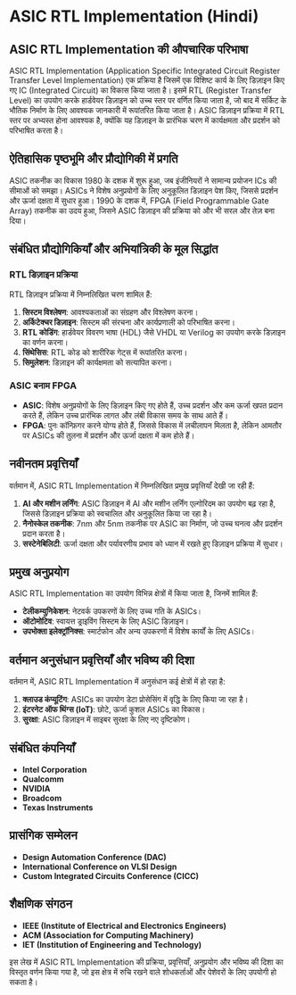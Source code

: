 # ASIC RTL Implementation (Hindi)

## ASIC RTL Implementation की औपचारिक परिभाषा

ASIC RTL Implementation (Application Specific Integrated Circuit Register Transfer Level Implementation) एक प्रक्रिया है जिसमें एक विशिष्ट कार्य के लिए डिज़ाइन किए गए IC (Integrated Circuit) का विकास किया जाता है। इसमें RTL (Register Transfer Level) का उपयोग करके हार्डवेयर डिज़ाइन को उच्च स्तर पर वर्णित किया जाता है, जो बाद में सर्किट के भौतिक निर्माण के लिए आवश्यक जानकारी में रूपांतरित किया जाता है। ASIC डिज़ाइन प्रक्रिया में RTL स्तर पर अभ्यस्त होना आवश्यक है, क्योंकि यह डिज़ाइन के प्रारंभिक चरण में कार्यक्षमता और प्रदर्शन को परिभाषित करता है।

## ऐतिहासिक पृष्ठभूमि और प्रौद्योगिकी में प्रगति

ASIC तकनीक का विकास 1980 के दशक में शुरू हुआ, जब इंजीनियरों ने सामान्य प्रयोजन ICs की सीमाओं को समझा। ASICs ने विशेष अनुप्रयोगों के लिए अनुकूलित डिज़ाइन पेश किए, जिससे प्रदर्शन और ऊर्जा दक्षता में सुधार हुआ। 1990 के दशक में, FPGA (Field Programmable Gate Array) तकनीक का उदय हुआ, जिसने ASIC डिज़ाइन की प्रक्रिया को और भी सरल और तेज़ बना दिया। 

## संबंधित प्रौद्योगिकियाँ और अभियांत्रिकी के मूल सिद्धांत

### RTL डिज़ाइन प्रक्रिया

RTL डिज़ाइन प्रक्रिया में निम्नलिखित चरण शामिल हैं:

1. **सिस्टम विश्लेषण**: आवश्यकताओं का संग्रहण और विश्लेषण करना।
2. **अर्किटेक्चर डिज़ाइन**: सिस्टम की संरचना और कार्यप्रणाली को परिभाषित करना।
3. **RTL कोडिंग**: हार्डवेयर विवरण भाषा (HDL) जैसे VHDL या Verilog का उपयोग करके डिज़ाइन का वर्णन करना।
4. **सिंथेसिस**: RTL कोड को शारीरिक गेट्स में रूपांतरित करना।
5. **सिमुलेशन**: डिज़ाइन की कार्यक्षमता को सत्यापित करना।

### ASIC बनाम FPGA

- **ASIC**: विशेष अनुप्रयोगों के लिए डिज़ाइन किए गए होते हैं, उच्च प्रदर्शन और कम ऊर्जा खपत प्रदान करते हैं, लेकिन उच्च प्रारंभिक लागत और लंबी विकास समय के साथ आते हैं।
- **FPGA**: पुनः कॉन्फ़िगर करने योग्य होते हैं, जिससे विकास में लचीलापन मिलता है, लेकिन आमतौर पर ASICs की तुलना में प्रदर्शन और ऊर्जा दक्षता में कम होते हैं।

## नवीनतम प्रवृत्तियाँ

वर्तमान में, ASIC RTL Implementation में निम्नलिखित प्रमुख प्रवृत्तियाँ देखी जा रही हैं:

1. **AI और मशीन लर्निंग**: ASIC डिज़ाइन में AI और मशीन लर्निंग एल्गोरिदम का उपयोग बढ़ रहा है, जिससे डिज़ाइन प्रक्रिया को स्वचालित और अनुकूलित किया जा रहा है।
2. **नैनोस्केल तकनीक**: 7nm और 5nm तकनीक पर ASIC का निर्माण, जो उच्च घनत्व और प्रदर्शन प्रदान करता है।
3. **सस्टेनेबिलिटी**: ऊर्जा दक्षता और पर्यावरणीय प्रभाव को ध्यान में रखते हुए डिज़ाइन प्रक्रिया में सुधार।

## प्रमुख अनुप्रयोग

ASIC RTL Implementation का उपयोग विभिन्न क्षेत्रों में किया जाता है, जिनमें शामिल हैं:

- **टेलीकम्युनिकेशन**: नेटवर्क उपकरणों के लिए उच्च गति के ASICs।
- **ऑटोमोटिव**: स्वायत्त ड्राइविंग सिस्टम के लिए ASIC डिज़ाइन।
- **उपभोक्ता इलेक्ट्रॉनिक्स**: स्मार्टफोन और अन्य उपकरणों में विशेष कार्यों के लिए ASICs।

## वर्तमान अनुसंधान प्रवृत्तियाँ और भविष्य की दिशा

वर्तमान में, ASIC RTL Implementation में अनुसंधान कई क्षेत्रों में हो रहा है:

1. **क्लाउड कंप्यूटिंग**: ASICs का उपयोग डेटा प्रोसेसिंग में वृद्धि के लिए किया जा रहा है।
2. **इंटरनेट ऑफ थिंग्स (IoT)**: छोटे, ऊर्जा कुशल ASICs का विकास।
3. **सुरक्षा**: ASIC डिज़ाइन में साइबर सुरक्षा के लिए नए दृष्टिकोण।

## संबंधित कंपनियाँ

- **Intel Corporation**
- **Qualcomm**
- **NVIDIA**
- **Broadcom**
- **Texas Instruments**

## प्रासंगिक सम्मेलन

- **Design Automation Conference (DAC)**
- **International Conference on VLSI Design**
- **Custom Integrated Circuits Conference (CICC)**

## शैक्षणिक संगठन

- **IEEE (Institute of Electrical and Electronics Engineers)**
- **ACM (Association for Computing Machinery)**
- **IET (Institution of Engineering and Technology)**

इस लेख में ASIC RTL Implementation की प्रक्रिया, प्रवृत्तियाँ, अनुप्रयोग और भविष्य की दिशा का विस्तृत वर्णन किया गया है, जो इस क्षेत्र में रुचि रखने वाले शोधकर्ताओं और पेशेवरों के लिए उपयोगी हो सकता है।